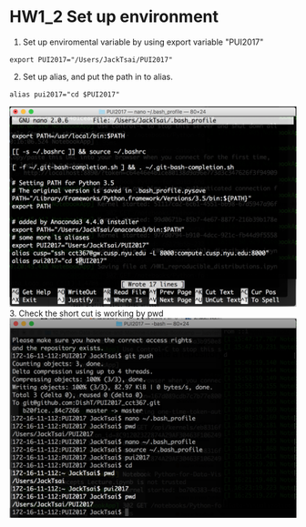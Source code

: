 # HW1_2 Set up environment
1. Set up enviromental variable by using export variable "PUI2017"
<pre><code>export PUI2017="/Users/JackTsai/PUI2017"
</code></pre>
2. Set up alias, and put the path in to alias.
<pre><code>alias pui2017="cd $PUI2017"
</code></pre>

![ScreenShot2.jpg](./screenshots/ScreenShot2.png)
3. Check the short cut is working by pwd
![Alt text](./screenshots/ScreenShot1.png "Set up Alias pui2017")